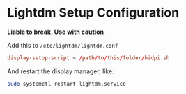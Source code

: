 # Lightdm Setup Configuration

**Liable to break. Use with caution**

Add this to `/etc/lightdm/lightdm.conf`
```conf
display-setup-script = /path/to/this/folder/hidpi.sh
```

And restart the display manager, like:
```sh
sudo systemctl restart lightdm.service
```
